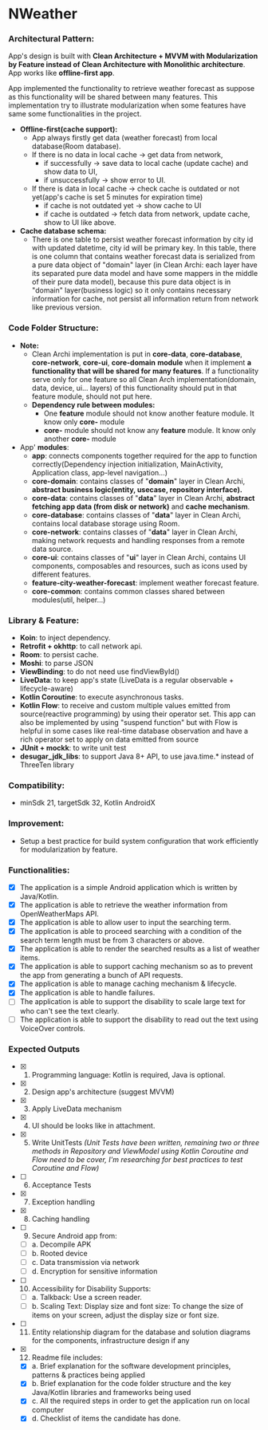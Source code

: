 # **NWeather**

### **Architectural Pattern:**

App's design is built with **Clean Architecture + MVVM with Modularization by Feature instead of Clean Architecture with Monolithic architecture**. App works like **offline-first app**.

App implemented the functionality to retrieve weather forecast as suppose as  this functionality will be shared between many features. This implementation try to illustrate modularization when some features have same some functionalities in the project.

- **Offline-first(cache support):**
  - App always firstly get data (weather forecast) from local database(Room database).
  - If there is no data in local cache -> get data from network,
    - if successfully -> save data to local cache (update cache) and show data to UI,
    - if unsuccessfully -> show error to UI.
  - If there is data in local cache -> check cache is outdated or not yet(app's cache is set 5 minutes for expiration time)
    - if cache is not outdated yet -> show cache to UI
    - if cache is outdated -> fetch data from network, update cache, show to UI like above.
- **Cache database schema:**
  - There is one table to persist weather forecast information by city id with updated datetime, city id will be primary key. In this table, there is one column that contains weather forecast data is serialized from a pure data object of "domain" layer (in Clean Archi: each layer have its separated pure data model and have some mappers in the middle of their pure data model), because this pure data object is in "domain" layer(business logic) so it only contains necessary information for cache, not persist all information return from network like previous version.

### **Code Folder Structure:**

- **Note:**
  - Clean Archi implementation is put in **core-data**, **core-database**, **core-network**, **core-ui**, **core-domain** **module** when it implement **a functionality that will be shared for many features**. If a functionality serve only for one feature so all Clean Arch implementation(domain, data, device, ui... layers) of this functionality should put in that feature module, should not put here.
  - **Dependency rule between modules:**
    - One **feature** module should not know another feature module. It know only **core-** module
    - **core-** module should not know any **feature** module. It know only another **core-** module
- App' **modules**:
  - **app**: connects components together required for the app to function correctly(Dependency injection initialization, MainActivity, Application class, app-level navigation...)
  - **core-domain**: contains classes of "**domain**" layer in Clean Archi, **abstract business logic(entity, usecase, repository interface).**
  - **core-data**:  contains classes of "**data**" layer in Clean Archi, **abstract fetching app data (from disk or network)** and **cache mechanism**.
  - **core-database**: contains classes of "**data**" layer in Clean Archi, contains local database storage using Room.
  - **core-network**: contains classes of "**data**" layer in Clean Archi, making network requests and handling responses from a remote data source.
  - **core-ui**: contains classes of "**ui**" layer in Clean Archi, contains UI components, composables and resources, such as icons used by different features.
  - **feature-city-weather-forecast**: implement weather forecast feature.
  - **core-common**: contains common classes shared between modules(util, helper...)

### **Library & Feature:**

- **Koin**: to inject dependency.
- **Retrofit + okhttp**: to call network api.
- **Room**: to persist cache.
- **Moshi**: to parse JSON
- **ViewBinding**: to do not need use findViewById()
- **LiveData**: to keep app's state (LiveData is a regular observable + lifecycle-aware)
- **Kotlin Coroutine**: to execute asynchronous tasks.
- **Kotlin Flow**: to receive and custom multiple values emitted from source(reactive programming) by using their operator set. This app can also be implemented by using "suspend function" but with Flow is helpful in some cases like real-time database observation and have a rich operator set to apply on data emitted from source
- **JUnit + mockk**: to write unit test
- **desugar_jdk_libs**: to support Java 8+ API, to use java.time.* instead of ThreeTen library

### **Compatibility:**

- minSdk 21, targetSdk 32, Kotlin AndroidX

###  **Improvement:**

- Setup a best practice for build system configuration that work
  efficiently for modularization by feature.

###  **Functionalities:**

- [x] The application is a simple Android application which is written by Java/Kotlin.
- [x] The application is able to retrieve the weather information from OpenWeatherMaps API.
- [x] The application is able to allow user to input the searching term.
- [x] The application is able to proceed searching with a condition of the search term length must be from 3 characters or above.
- [x] The application is able to render the searched results as a list of weather items.
- [x] The application is able to support caching mechanism so as to prevent the app from generating a bunch of API requests.
- [x] The application is able to manage caching mechanism & lifecycle.
- [x] The application is able to handle failures.
- [ ] The application is able to support the disability to scale large text for who can't see the text clearly.
- [ ] The application is able to support the disability to read out the text using VoiceOver controls.

### **Expected Outputs**

- [x] 1. Programming language: Kotlin is required, Java is optional.
- [x] 2. Design app's architecture (suggest MVVM)
- [x] 3. Apply LiveData mechanism
- [x] 4. UI should be looks like in attachment.
- [x] 5. Write UnitTests *(Unit Tests have been written, remaining two or three methods in Repository and ViewModel using Kotlin Coroutine and Flow need to be cover, I'm researching for best practices to test Coroutine and Flow)*
- [ ] 6. Acceptance Tests
- [x] 7. Exception handling
- [x] 8. Caching handling
- [ ] 9. Secure Android app from:
  - [ ] a. Decompile APK
  - [ ] b. Rooted device
  - [ ] c. Data transmission via network
  - [ ] d. Encryption for sensitive information
- [ ] 10. Accessibility for Disability Supports:
  - [ ] a. Talkback: Use a screen reader.
  - [ ] b. Scaling Text: Display size and font size: To change the size of items on your screen, adjust the display size or font size.
- [ ] 11. Entity relationship diagram for the database and solution diagrams for the components, infrastructure design if any
- [x] 12. Readme file includes:
  - [x] a. Brief explanation for the software development principles, patterns & practices being applied
  - [x] b. Brief explanation for the code folder structure and the key Java/Kotlin libraries and frameworks being used
  - [x] c. All the required steps in order to get the application run on local computer
  - [x] d. Checklist of items the candidate has done.
